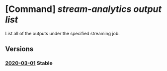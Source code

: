# [Command] _stream-analytics output list_

List all of the outputs under the specified streaming job.

## Versions

### [2020-03-01](/Resources/mgmt-plane/L3N1YnNjcmlwdGlvbnMve30vcmVzb3VyY2Vncm91cHMve30vcHJvdmlkZXJzL21pY3Jvc29mdC5zdHJlYW1hbmFseXRpY3Mvc3RyZWFtaW5nam9icy97fS9vdXRwdXRz/2020-03-01.xml) **Stable**

<!-- mgmt-plane /subscriptions/{}/resourcegroups/{}/providers/microsoft.streamanalytics/streamingjobs/{}/outputs 2020-03-01 -->

